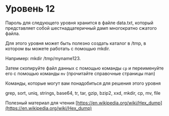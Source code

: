 # Уровень 12 

Пароль для следующего уровня хранится в файле data.txt, который представляет собой шестнадцатеричный дамп многократно сжатого файла. 

Для этого уровня может быть полезно создать каталог в /tmp, в котором вы можете работать с помощью mkdir. 

Например: mkdir /tmp/myname123. 

Затем скопируйте файл данных с помощью команды ```cp``` и переименуйте его с помощью команды ```mv``` (прочитайте справочные страницы man)

Команды, которые могут вам понадобиться для решения этого уровня

grep, sort, uniq, strings, base64, tr, tar, gzip, bzip2, xxd, mkdir, cp, mv, file

Полезный материал для чтения
[https://en.wikipedia.org/wiki/Hex_dump](https://en.wikipedia.org/wiki/Hex_dump)

